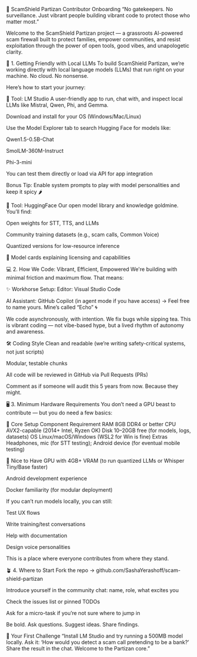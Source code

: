 🌈 ScamShield Partizan Contributor Onboarding
“No gatekeepers. No surveillance. Just vibrant people building vibrant code to protect those who matter most.”

Welcome to the ScamShield Partizan project — a grassroots AI-powered scam firewall built to protect families, empower communities, and resist exploitation through the power of open tools, good vibes, and unapologetic clarity.

🧠 1. Getting Friendly with Local LLMs
To build ScamShield Partizan, we’re working directly with local language models (LLMs) that run right on your machine. No cloud. No nonsense.

Here’s how to start your journey:

🔹 Tool: LM Studio
A user-friendly app to run, chat with, and inspect local LLMs like Mistral, Qwen, Phi, and Gemma.

Download and install for your OS (Windows/Mac/Linux)

Use the Model Explorer tab to search Hugging Face for models like:

Qwen1.5-0.5B-Chat

SmolLM-360M-Instruct

Phi-3-mini

You can test them directly or load via API for app integration

Bonus Tip: Enable system prompts to play with model personalities and keep it spicy 🌶️

🔹 Tool: HuggingFace
Our open model library and knowledge goldmine. You’ll find:

Open weights for STT, TTS, and LLMs

Community training datasets (e.g., scam calls, Common Voice)

Quantized versions for low-resource inference

🤗 Model cards explaining licensing and capabilities

💻 2. How We Code: Vibrant, Efficient, Empowered
We're building with minimal friction and maximum flow. That means:

✨ Workhorse Setup:
Editor: Visual Studio Code

AI Assistant: GitHub Copilot (in agent mode if you have access)
→ Feel free to name yours. Mine’s called “Echo” 🌀

We code asynchronously, with intention.
We fix bugs while sipping tea.
This is vibrant coding — not vibe-based hype, but a lived rhythm of autonomy and awareness.

🛠️ Coding Style
Clean and readable (we’re writing safety-critical systems, not just scripts)

Modular, testable chunks

All code will be reviewed in GitHub via Pull Requests (PRs)

Comment as if someone will audit this 5 years from now. Because they might.

🖥️ 3. Minimum Hardware Requirements
You don’t need a GPU beast to contribute — but you do need a few basics:

🧱 Core Setup
Component	Requirement
RAM	8GB DDR4 or better
CPU	AVX2-capable (2014+ Intel, Ryzen OK)
Disk	10–20GB free (for models, logs, datasets)
OS	Linux/macOS/Windows (WSL2 for Win is fine)
Extras	Headphones, mic (for STT testing); Android device (for eventual mobile testing)

🚀 Nice to Have
GPU with 4GB+ VRAM (to run quantized LLMs or Whisper Tiny/Base faster)

Android development experience

Docker familiarity (for modular deployment)

If you can’t run models locally, you can still:

Test UX flows

Write training/test conversations

Help with documentation

Design voice personalities

This is a place where everyone contributes from where they stand.

🪴 4. Where to Start
Fork the repo → github.com/SashaYerashoff/scam-shield-partizan

Introduce yourself in the community chat: name, role, what excites you

Check the issues list or pinned TODOs

Ask for a micro-task if you’re not sure where to jump in

Be bold. Ask questions. Suggest ideas. Share findings.

🏁 Your First Challenge
“Install LM Studio and try running a 500MB model locally.
Ask it: ‘How would you detect a scam call pretending to be a bank?’
Share the result in the chat. Welcome to the Partizan core.”

